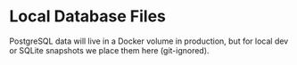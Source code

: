 # Local Database Files

PostgreSQL data will live in a Docker volume in production, but for local dev or SQLite snapshots we place them here (git-ignored). 